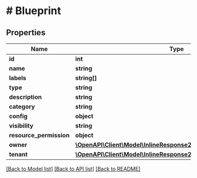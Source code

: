 # # Blueprint

## Properties

Name | Type | Description | Notes
------------ | ------------- | ------------- | -------------
**id** | **int** |  | [optional]
**name** | **string** |  | [optional]
**labels** | **string[]** |  | [optional]
**type** | **string** |  | [optional]
**description** | **string** |  | [optional]
**category** | **string** |  | [optional]
**config** | **object** |  | [optional]
**visibility** | **string** |  | [optional]
**resource_permission** | **object** |  | [optional]
**owner** | [**\OpenAPI\Client\Model\InlineResponse200107NetworkPoolCreatedBy**](InlineResponse200107NetworkPoolCreatedBy.md) |  | [optional]
**tenant** | [**\OpenAPI\Client\Model\InlineResponse20040AppDeployInstance**](InlineResponse20040AppDeployInstance.md) |  | [optional]

[[Back to Model list]](../../README.md#models) [[Back to API list]](../../README.md#endpoints) [[Back to README]](../../README.md)
